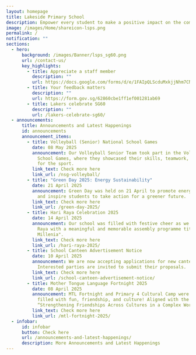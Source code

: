 ```yaml
---
layout: homepage
title: Lakeside Primary School
description: Empower every student to make a positive impact on the community.
image: /images/Home/shareicon-lsps.png
permalink: /
notification: ""
sections:
  - hero:
      background: /images/Banner/lsps_sg60.png
      url: /contact-us/
      key_highlights:
        - title: Appreciate a staff member
          description: ""
          url: https://docs.google.com/forms/d/e/1FAIpQLScduMxkjjNhm7CNWqHyKdTfFis0E7BoILxPVI4V3qnj01pgKg/viewform
        - title: Your feedback matters
          description: ""
          url: https://form.gov.sg/62860cbe1ff1ef001281ab69
        - title: Lakers celebrate SG60
          description: ""
          url: /lakers-celebrate-sg60/
  - announcements:
      title: Announcements and Latest Happenings
      id: announcements
      announcement_items:
        - title: Volleyball (Senior) National School Games
          date: 08 May 2025
          announcement: Our Volleyball Senior Team took part in the Volleyball National
            School Games, where they showcased their skills, teamwork, and love
            for the sport.
          link_text: Check more here
          link_url: /nsg-volleyball/
        - title: "Green Day 2025: Energy Sustainability"
          date: 21 April 2025
          announcement: Green Day was held on 21 April to promote energy sustainability
            and inspire students to take action for a greener future.
          link_text: Check more here
          link_url: /green-day-2025/
        - title: Hari Raya Celebration 2025
          date: 14 April 2025
          announcement: Our school was filled with festive cheer as we celebrated Hari
            Raya with a meaningful and memorable assembly programme titled "Raya
            Millenia".
          link_text: Check more here
          link_url: /hari-raya-2025/
        - title: School Canteen Advertisement Notice
          date: 10 April 2025
          announcement: We are now accepting applications for new canteen vendors.
            Interested parties are invited to submit their proposals.
          link_text: Check more here
          link_url: /school-canteen-advertisement-notice/
        - title: Mother Tongue Language Fortnight 2025
          date: 08 April 2025
          announcement: MTL Fortnight and Primary 4 Cultural Camp were vibrant events
            filled with fun, friendship, and culture! Aligned with the theme
            “Strengthening Friendships Across Cultures in a Complex World,”
          link_text: Check more here
          link_url: /mtl-fortnight-2025/
  - infobar:
      id: infobar
      button: Check here
      url: /announcements-and-latest-happenings/
      description: More Announcements and Latest Happenings
---
```

